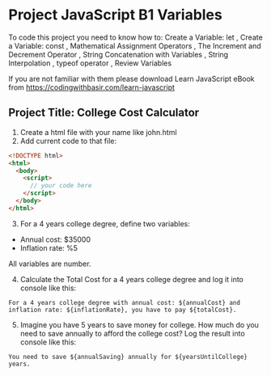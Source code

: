 # Project JavaScript B1 Variables

To code this project you need to know how to:
Create a Variable: let
, Create a Variable: const
, Mathematical Assignment Operators
, The Increment and Decrement Operator
, String Concatenation with Variables
, String Interpolation
, typeof operator
, Review Variables

If you are not familiar with them please download Learn JavaScript eBook from https://codingwithbasir.com/learn-javascript

## Project Title: College Cost Calculator

1. Create a html file with your name like john.html
2. Add current code to that file:

```html
<!DOCTYPE html>
<html>
  <body>
    <script>
      // your code here
    </script>
  </body>
</html>
```

3. For a 4 years college degree, define two variables:

- Annual cost: \$35000
- Inflation rate: %5

All variables are number.

4. Calculate the Total Cost for a 4 years college degree and log it into console like this:

`For a 4 years college degree with annual cost: ${annualCost} and inflation rate: ${inflationRate}, you have to pay ${totalCost}.`

5. Imagine you have 5 years to save money for college. How much do you need to save annually to afford the college cost? Log the result into console like this:

`You need to save ${annualSaving} annually for ${yearsUntilCollege} years.`
